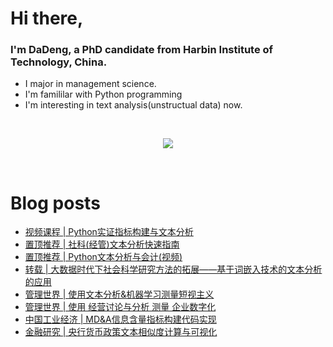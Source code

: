 # Hi there, 

### I'm DaDeng, a PhD candidate from Harbin Institute of Technology, China.  

- I major in management science.
- I'm famililar with Python programming
- I'm interesting in text analysis(unstructual data) now.

  

<br>

<div align="center">
  <p>
<a href="https://github.com/hidadeng">
  <img src="https://github-readme-stats.vercel.app/api?username=hidadeng&show_icons=true&theme=default&hide=contribs,issues" />
  </a>
  </p>
</div>

<br>

# Blog posts
<!-- BLOG-POST-LIST:START -->
<!-- BLOG-POST-LIST:END -->

- [视频课程 | Python实证指标构建与文本分析](https://hidadeng.github.io/blog/management_python_course/)
- [置顶推荐 | 社科(经管)文本分析快速指南](https://hidadeng.github.io/blog/the_text_analysis_list_about_ms/)
- [置顶推荐 | Python文本分析与会计(视频)](https://hidadeng.github.io/blog/accountingtext/)
- [转载 | 大数据时代下社会科学研究方法的拓展——基于词嵌入技术的文本分析的应用](https://hidadeng.github.io/blog/wordembeddingsinsocialscience/)
- [管理世界 | 使用文本分析&机器学习测量短视主义](https://hidadeng.github.io/blog/text_mining_in_2021_management_world/)
- [管理世界 | 使用 经营讨论与分析 测量 企业数字化](https://hidadeng.github.io/blog/2022-11-03-mda-measure-digitalization/)
- [中国工业经济 | MD&A信息含量指标构建代码实现](https://hidadeng.github.io/blog/2023-01-06-mda_informative_content/)
- [金融研究 | 央行货币政策文本相似度计算与可视化](https://hidadeng.github.io/blog/2023-01-10-similarity_of_cental_bank_monetary_policy/)
<br>

